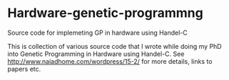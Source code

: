 # Hardware-genetic-programmng
Source code for implemeting GP in hardware using Handel-C

This is collection of various source code that I wrote while doing my PhD into Genetic Programming in Hardware using Handel-C.
See http://www.naiadhome.com/wordpress/15-2/ for more details, links to papers etc.

